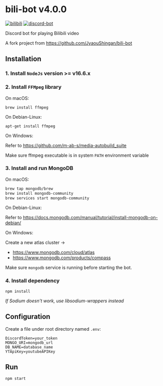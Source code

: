 # bili-bot v4.0.0
[![bilibili](https://img.shields.io/badge/bilibili-API-0ACDFF?logo=bilibili)](https://www.bilibili.com) 
[![discord-bot](https://img.shields.io/badge/discord-bot-_.svg?colorB=8C9EFF&logo=discord)](https://discord.js.org)

Discord bot for playing Bilibili video

A fork project from https://github.com/JyaouShingan/bili-bot

## Installation
### 1. Install `NodeJs` version >= v16.6.x
### 2. Install `FFMpeg` library

On macOS:
```
brew install ffmpeg
```

On Debian-Linux:
```
apt-get install ffmpeg
```

On Windows:

Refer to https://github.com/m-ab-s/media-autobuild_suite

Make sure ffmpeg executable is in system `PATH` environment variable

### 3. Install and run MongoDB

On macOS:
```bash
brew tap mongodb/brew
brew install mongodb-community
brew services start mongodb-community
```

On Debian-Linux:

Refer to https://docs.mongodb.com/manual/tutorial/install-mongodb-on-debian/

On Windows:

Create a new atlas cluster -> 
- https://www.mongodb.com/cloud/atlas
- https://www.mongodb.com/products/compass

Make sure `mongodb` service is running before starting the bot.

### 4. Install dependency

```
npm install
```

*If Sodium doesn't work, use libsodium-wrappers instead*

## Configuration

Create a file under root directory named `.env`:
```dotenv
DiscordToken=your_token
MONGO_URI=mongodb_url
DB_NAME=database_name
YTApiKey=youtubeAPIKey
```

## Run
```
npm start
```
